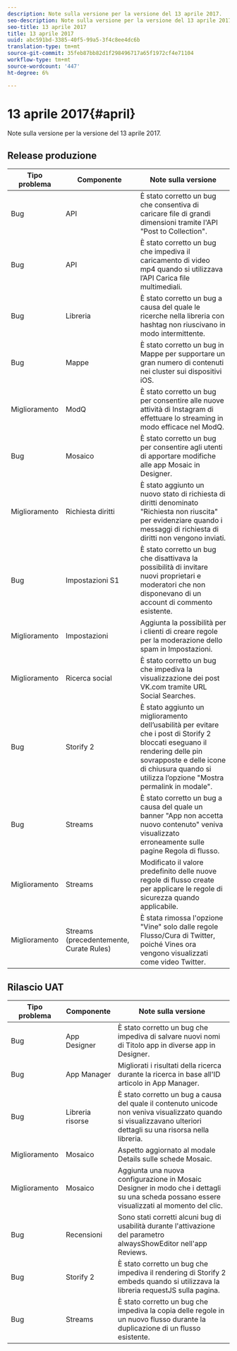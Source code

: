 ```yaml
---
description: Note sulla versione per la versione del 13 aprile 2017.
seo-description: Note sulla versione per la versione del 13 aprile 2017.
seo-title: 13 aprile 2017
title: 13 aprile 2017
uuid: abc591bd-3385-40f5-99a5-3f4c8ee4dc6b
translation-type: tm+mt
source-git-commit: 35feb87bb82d1f298496717a65f1972cf4e71104
workflow-type: tm+mt
source-wordcount: '447'
ht-degree: 6%

---
```



# 13 aprile 2017{#april}

Note sulla versione per la versione del 13 aprile 2017.

## Release produzione

| **Tipo problema** | **Componente** | **Note sulla versione** |
|---|---|---|
| Bug | API | È stato corretto un bug che consentiva di caricare file di grandi dimensioni tramite l&#39;API &quot;Post to Collection&quot;. |
| Bug | API | È stato corretto un bug che impediva il caricamento di video mp4 quando si utilizzava l’API Carica file multimediali. |
| Bug | Libreria | È stato corretto un bug a causa del quale le ricerche nella libreria con hashtag non riuscivano in modo intermittente. |
| Bug | Mappe | È stato corretto un bug in Mappe per supportare un gran numero di contenuti nei cluster sui dispositivi iOS. |
| Miglioramento | ModQ | È stato corretto un bug per consentire alle nuove attività di Instagram di effettuare lo streaming in modo efficace nel ModQ. |
| Bug | Mosaico | È stato corretto un bug per consentire agli utenti di apportare modifiche alle app Mosaic in Designer. |
| Miglioramento | Richiesta diritti | È stato aggiunto un nuovo stato di richiesta di diritti denominato &quot;Richiesta non riuscita&quot; per evidenziare quando i messaggi di richiesta di diritti non vengono inviati. |
| Bug | Impostazioni S1 | È stato corretto un bug che disattivava la possibilità di invitare nuovi proprietari e moderatori che non disponevano di un account di commento esistente. |
| Miglioramento | Impostazioni | Aggiunta la possibilità per i clienti di creare regole per la moderazione dello spam in Impostazioni. |
| Miglioramento | Ricerca social | È stato corretto un bug che impediva la visualizzazione dei post VK.com tramite URL Social Searches. |
| Bug | Storify 2 | È stato aggiunto un miglioramento dell’usabilità per evitare che i post di Storify 2 bloccati eseguano il rendering delle pin sovrapposte e delle icone di chiusura quando si utilizza l’opzione &quot;Mostra permalink in modale&quot;. |
| Bug | Streams | È stato corretto un bug a causa del quale un banner &quot;App non accetta nuovo contenuto&quot; veniva visualizzato erroneamente sulle pagine Regola di flusso. |
| Miglioramento | Streams | Modificato il valore predefinito delle nuove regole di flusso create per applicare le regole di sicurezza quando applicabile. |
| Miglioramento | Streams (precedentemente, Curate Rules) | È stata rimossa l&#39;opzione &quot;Vine&quot; solo dalle regole Flusso/Cura di Twitter, poiché Vines ora vengono visualizzati come video Twitter. |

## Rilascio UAT

| **Tipo problema** | **Componente** | **Note sulla versione** |
|---|---|---|
| Bug | App Designer | È stato corretto un bug che impediva di salvare nuovi nomi di Titolo app in diverse app in Designer. |
| Bug | App Manager | Migliorati i risultati della ricerca durante la ricerca in base all&#39;ID articolo in App Manager. |
| Bug | Libreria risorse | È stato corretto un bug a causa del quale il contenuto unicode non veniva visualizzato quando si visualizzavano ulteriori dettagli su una risorsa nella libreria. |
| Miglioramento | Mosaico | Aspetto aggiornato al modale Details sulle schede Mosaic. |
| Miglioramento | Mosaico | Aggiunta una nuova configurazione in Mosaic Designer in modo che i dettagli su una scheda possano essere visualizzati al momento del clic. |
| Bug | Recensioni | Sono stati corretti alcuni bug di usabilità durante l&#39;attivazione del parametro alwaysShowEditor nell&#39;app Reviews. |
| Bug | Storify 2 | È stato corretto un bug che impediva il rendering di Storify 2 embeds quando si utilizzava la libreria requestJS sulla pagina. |
| Bug | Streams | È stato corretto un bug che impediva la copia delle regole in un nuovo flusso durante la duplicazione di un flusso esistente. |


